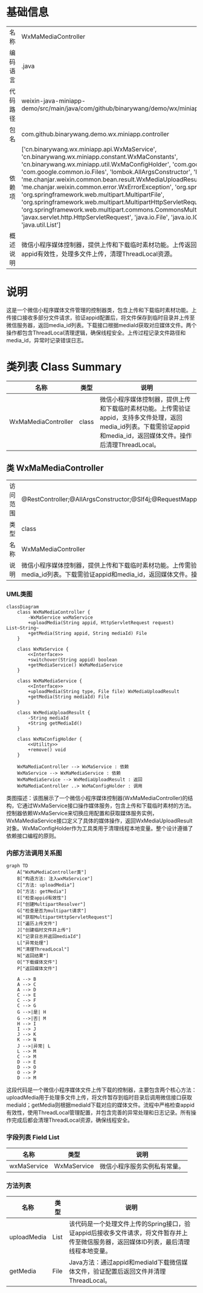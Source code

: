 # 基础信息

|      |      |
|------|------|
| 名称 | WxMaMediaController |
| 编码语言 | .java |
| 代码路径 | weixin-java-miniapp-demo/src/main/java/com/github/binarywang/demo/wx/miniapp/controller/WxMaMediaController.java |
| 包名 | com.github.binarywang.demo.wx.miniapp.controller |
| 依赖项 | ['cn.binarywang.wx.miniapp.api.WxMaService', 'cn.binarywang.wx.miniapp.constant.WxMaConstants', 'cn.binarywang.wx.miniapp.util.WxMaConfigHolder', 'com.google.common.collect.Lists', 'com.google.common.io.Files', 'lombok.AllArgsConstructor', 'lombok.extern.slf4j.Slf4j', 'me.chanjar.weixin.common.bean.result.WxMediaUploadResult', 'me.chanjar.weixin.common.error.WxErrorException', 'org.springframework.web.bind.annotation', 'org.springframework.web.multipart.MultipartFile', 'org.springframework.web.multipart.MultipartHttpServletRequest', 'org.springframework.web.multipart.commons.CommonsMultipartResolver', 'javax.servlet.http.HttpServletRequest', 'java.io.File', 'java.io.IOException', 'java.util.Iterator', 'java.util.List'] |
| 概述说明 | 微信小程序媒体控制器，提供上传和下载临时素材功能。上传返回media_id列表，下载返回媒体文件。检查appid有效性，处理多文件上传，清理ThreadLocal资源。 |

# 说明

这是一个微信小程序媒体文件管理的控制器类，包含上传和下载临时素材功能。上传接口接收多部分文件请求，验证appid配置后，将文件保存到临时目录并上传至微信服务器，返回media_id列表。下载接口根据mediaId获取对应媒体文件。两个操作都包含ThreadLocal清理逻辑，确保线程安全。上传过程记录文件路径和media_id，异常时记录错误日志。

# 类列表 Class Summary

| 名称   | 类型  | 说明 |
|-------|------|-------------|
| WxMaMediaController | class | 微信小程序媒体控制器，提供上传和下载临时素材功能。上传需验证appid，支持多文件处理，返回media_id列表。下载需验证appid和media_id，返回媒体文件。操作后清理ThreadLocal。 |



## 类 WxMaMediaController

|      |      |
|------|------|
| 访问范围 | @RestController;@AllArgsConstructor;@Slf4j;@RequestMapping("/wx/media/{appid}");public |
| 类型 | class |
| 名称 | WxMaMediaController |
| 说明 | 微信小程序媒体控制器，提供上传和下载临时素材功能。上传需验证appid，支持多文件处理，返回media_id列表。下载需验证appid和media_id，返回媒体文件。操作后清理ThreadLocal。 |


### UML类图

```mermaid
classDiagram
    class WxMaMediaController {
        -WxMaService wxMaService
        +uploadMedia(String appid, HttpServletRequest request) List~String~
        +getMedia(String appid, String mediaId) File
    }

    class WxMaService {
        <<Interface>>
        +switchover(String appid) boolean
        +getMediaService() WxMaMediaService
    }

    class WxMaMediaService {
        <<Interface>>
        +uploadMedia(String type, File file) WxMediaUploadResult
        +getMedia(String mediaId) File
    }

    class WxMediaUploadResult {
        -String mediaId
        +String getMediaId()
    }

    class WxMaConfigHolder {
        <<Utility>>
        +remove() void
    }

    WxMaMediaController --> WxMaService : 依赖
    WxMaService --> WxMaMediaService : 依赖
    WxMaMediaService --> WxMediaUploadResult : 返回
    WxMaMediaController ..> WxMaConfigHolder : 调用
```

类图描述：该图展示了一个微信小程序媒体控制器(WxMaMediaController)的结构，它通过WxMaService接口操作媒体服务，包含上传和下载临时素材的方法。控制器依赖WxMaService来切换应用配置和获取媒体服务实例，WxMaMediaService接口定义了具体的媒体操作，返回WxMediaUploadResult对象。WxMaConfigHolder作为工具类用于清理线程本地变量。整个设计遵循了依赖接口编程的原则。


### 内部方法调用关系图

```mermaid
graph TD
    A["WxMaMediaController类"]
    B["构造方法: 注入wxMaService"]
    C["方法: uploadMedia"]
    D["方法: getMedia"]
    E["检查appid有效性"]
    F["创建MultipartResolver"]
    G["检查是否为multipart请求"]
    H["获取MultipartHttpServletRequest"]
    I["遍历上传文件"]
    J["创建临时文件并上传"]
    K["记录日志并返回mediaId"]
    L["异常处理"]
    M["清理ThreadLocal"]
    N["返回结果"]
    O["下载媒体文件"]
    P["返回媒体文件"]

    A --> B
    A --> C
    A --> D
    C --> E
    C --> F
    C --> G
    G -->|是| H
    G -->|否| M
    H --> I
    I --> J
    J --> K
    K --> N
    J -->|异常| L
    L --> M
    C --> M
    D --> E
    D --> O
    O --> P
    D --> M
```

这段代码是一个微信小程序媒体文件上传下载的控制器，主要包含两个核心方法：uploadMedia用于处理多文件上传，将文件暂存到临时目录后调用微信接口获取mediaId；getMedia则根据mediaId下载对应的媒体文件。流程中严格检查appid有效性，使用ThreadLocal管理配置，并包含完善的异常处理和日志记录。所有操作完成后都会清理ThreadLocal资源，确保线程安全。

### 字段列表 Field List

| 名称  | 类型  | 说明 |
|-------|-------|------|
| wxMaService | WxMaService | 微信小程序服务实例私有常量。 |

### 方法列表

| 名称  | 类型  | 说明 |
|-------|-------|------|
| uploadMedia | List<String> | 该代码是一个处理文件上传的Spring接口，验证appid后接收多文件请求，将文件暂存并上传至微信服务器，返回媒体ID列表，最后清理线程本地变量。 |
| getMedia | File | Java方法：通过appid和mediaId下载微信媒体文件，验证配置后返回文件并清理ThreadLocal。 |




